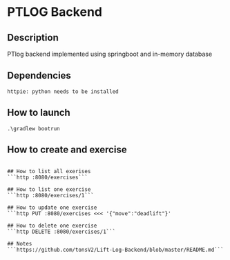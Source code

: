 # PTLOG Backend

## Description
PTlog backend implemented using springboot and in-memory database

## Dependencies
```httpie: python needs to be installed```

## How to launch
```.\gradlew bootrun```

## How to create and exercise
```http POST :8080/exercises <<< '{"move":"squat"}'

## How to list all exerises
```http :8080/exercises```

## How to list one exercise
```http :8080/exercises/1```

## How to update one exercise
```http PUT :8080/exercises <<< '{"move":"deadlift"}'

## How to delete one exercise
```http DELETE :8080/exercises/1```

## Notes
```https://github.com/tonsV2/Lift-Log-Backend/blob/master/README.md```

